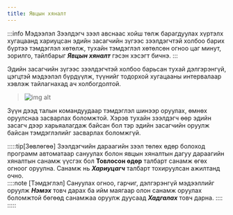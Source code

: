 ```yaml
---
title: Явцын хяналт
---
```

:::info Мэдээлэл
Зээлдэгч зээл авснаас хойш төлж барагдуулах хүртэлх хугацаанд хариуцсан эдийн засагчийн зүгээс зээлдэгчтэй холбоо барих бүртээ тэмдэглэл хөтөлж, тухайн тэмдэглэл хөтөлсөн огноо цаг минут, зорилго, тайлбарыг _**Явцын хяналт**_ гэсэн хэсэгт бичнэ. 
:::

Эдийн засагчийн зүгээс зээлдэгчтэй холбоо барьсан тухай дэлгэрэнгүй, цэгцтэй мэдээлэл бүрдүүлж, түүнийг тодорхой хугацааны интервалаар хэвлэж тайлагнахад ач холбогдолтой.



 
>![img alt](/img/hynalt.png)
>
Зүүн дээд талын командуудаар тэмдэглэл шинээр оруулах, өмнөх оруулснаа засварлах боломжтой. Хэрэв тухайн зээлдэгч өөр эдийн засагч дээр харьяалагдаж байсан бол тэр эдийн засагчийн оруулж байсан тэмдэглэлийг засварлах боломжгүй. 



:::::tip[Зөвлөгөө]
Зээлдэгчийн дараагийн зээл төлөх өдөр болоход программ автоматаар сануулах болон явцын хяналтын дагуу дараагийн хяналтын санамж үүсгэх бол **Товлосон өдөр** талбарт санамж өгөх огноог оруулна. Санамж нь _**Хариуцагч**_ талбарт тохируулсан ажилтанд очно.  
::::note [Тэмдэглэл]
Сануулах огноо, гарчиг, дэлгэрэнгүй мэдээллийг оруулж _**Нэмэх**_ товч дарах ба ийм маягаар олон санамж оруулах боломжтой бөгөөд санамжаа оруулж дуусаад _**Хадгалах**_ товч дарна.
::::
::::: 


